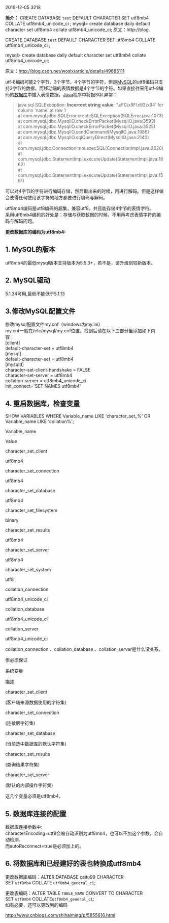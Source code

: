 2016-12-05 3218

**简介：** CREATE DATABASE `test` DEFAULT CHARACTER SET utf8mb4 COLLATE utf8mb4_unicode_ci ; mysql> create database daily default character set utf8mb4 collate utf8mb4_unicode_ci; 原文：http://blog.

CREATE DATABASE `test`  DEFAULT CHARACTER SET utf8mb4 COLLATE utf8mb4_unicode_ci ;

mysql> create database daily default character set utf8mb4 collate utf8mb4_unicode_ci;

原文：http://blog.csdn.net/woslx/article/details/49685111

utf-8编码可能2个字节、3个字节、4个字节的字符，但是[MySQL](http://lib.csdn.net/base/14 "MySQL知识库")的utf8编码只支持3字节的数据，而移动端的表情数据是4个字节的字符。如果直接往采用utf-8编码的[数据库](http://lib.csdn.net/base/14 "MySQL知识库")中插入表情数据，[Java](http://lib.csdn.net/base/17 "Java EE知识库")程序中将报SQL异常：

> java.sql.SQLException: **Incorrect string value**: ‘\xF0\x9F\x92\x94’ for column ‘name’ at row 1  
> at com.mysql.jdbc.SQLError.createSQLException(SQLError.java:1073)   
> at com.mysql.jdbc.MysqlIO.checkErrorPacket(MysqlIO.java:3593)   
> at com.mysql.jdbc.MysqlIO.checkErrorPacket(MysqlIO.java:3525)   
> at com.mysql.jdbc.MysqlIO.sendCommand(MysqlIO.java:1986)   
> at com.mysql.jdbc.MysqlIO.sqlQueryDirect(MysqlIO.java:2140)   
> at com.mysql.jdbc.ConnectionImpl.execSQL(ConnectionImpl.java:2620)   
> at com.mysql.jdbc.StatementImpl.executeUpdate(StatementImpl.java:1662)   
> at com.mysql.jdbc.StatementImpl.executeUpdate(StatementImpl.java:1581)

可以对4字节的字符进行编码存储，然后取出来的时候，再进行解码。但是这样做会使得任何使用该字符的地方都要进行编码与解码。

utf8mb4编码是utf8编码的超集，兼容utf8，并且能存储4字节的表情字符。   
采用utf8mb4编码的好处是：存储与获取数据的时候，不用再考虑表情字符的编码与解码问题。

**更改数据库的编码为utf8mb4:**

## 1. MySQL的版本

utf8mb4的最低mysql版本支持版本为5.5.3+，若不是，请升级到较新版本。

## 2. MySQL驱动

5.1.34可用,最低不能低于5.1.13

## 3.修改MySQL配置文件

修改mysql配置文件my.cnf（windows为my.ini）   
my.cnf一般在/etc/mysql/my.cnf位置。找到后请在以下三部分里添加如下内容：   
[client]   
default-character-set = utf8mb4   
[mysql]   
default-character-set = utf8mb4   
[mysqld]   
character-set-client-handshake = FALSE   
character-set-server = utf8mb4   
collation-server = utf8mb4_unicode_ci   
init_connect='SET NAMES utf8mb4'

## 4. 重启数据库，检查变量

SHOW VARIABLES WHERE Variable_name LIKE 'character_set_%' OR Variable_name LIKE 'collation%';

Variable_name

Value

character_set_client

utf8mb4

character_set_connection

utf8mb4

character_set_database

utf8mb4

character_set_filesystem

binary

character_set_results

utf8mb4

character_set_server

utf8mb4

character_set_system

utf8

collation_connection

utf8mb4_unicode_ci

collation_database

utf8mb4_unicode_ci

collation_server

utf8mb4_unicode_ci

collation_connection 、collation_database 、collation_server是什么没关系。

但必须保证

系统变量

描述

character_set_client

(客户端来源数据使用的字符集)

character_set_connection

(连接层字符集)

character_set_database

(当前选中数据库的默认字符集)

character_set_results

(查询结果字符集)

character_set_server

(默认的内部操作字符集)

这几个变量必须是utf8mb4。

## 5. 数据库连接的配置

数据库连接参数中:   
characterEncoding=utf8会被自动识别为utf8mb4，也可以不加这个参数，会自动检测。   
而autoReconnect=true是必须加上的。

## 6. 将数据库和已经建好的表也转换成utf8mb4

更改数据库编码：ALTER DATABASE caitu99 CHARACTER SET `utf8mb4` COLLATE `utf8mb4_general_ci`;

更改表编码：ALTER TABLE `TABLE_NAME` CONVERT TO CHARACTER SET `utf8mb4` COLLATE`utf8mb4_general_ci`;   
如有必要，还可以更改列的编码

http://www.cnblogs.com/shihaiming/p/5855616.html